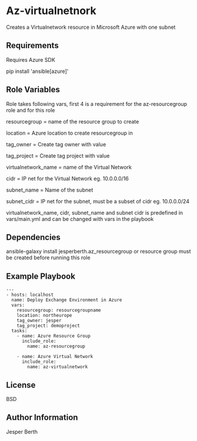 Az-virtualnetnork
=========

Creates a Virtualnetwork resource in Microsoft Azure with one subnet

Requirements
------------

Requires Azure SDK

pip install 'ansible[azure]'

Role Variables
--------------

Role takes following vars, first 4 is a requirement for the az-resourcegroup role and for this role

resourcegroup = name of the resource group to create

location = Azure location to create resourcegroup in

tag_owner = Create tag owner with value

tag_project = Create tag project with value

virtualnetwork_name = name of the Virtual Network

cidr = IP net for the Virtual Network eg. 10.0.0.0/16

subnet_name = Name of the subnet

subnet_cidr = IP net for the subnet, must be a subset of cidr eg. 10.0.0.0/24

virtualnetwork_name, cidr, subnet_name and subnet cidr is predefined in vars/main.yml and can be changed with vars in the playbook

Dependencies
------------

ansible-galaxy install jesperberth.az_resourcegroup or resource group must be created before running this role

Example Playbook
----------------

```ansible
---
- hosts: localhost
  name: Deploy Exchange Environment in Azure
  vars:
    resourcegroup: resourcegroupname
    location: northeurope
    tag_owner: jesper
    tag_project: demoproject
  tasks:
    - name: Azure Resource Group
      include_role:
        name: az-resourcegroup

    - name: Azure Virtual Network
      include_role:
        name: az-virtualnetwork

```

License
-------

BSD

Author Information
------------------

Jesper Berth